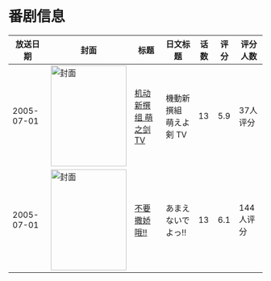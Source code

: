 # 番剧信息

|放送日期|封面|标题|日文标题|话数|评分|评分人数|
|---|---|---|---|---|---|---|
|2005-07-01|<img src="https://lain.bgm.tv/pic/cover/c/fd/45/4234_X883X.jpg" alt="封面" style="width:150px;height:200px;object-fit:cover;">|[机动新撰组 萌之剑 TV](https://bangumi.tv/subject/4234)|機動新撰組 萌えよ剣 TV|13|5.9|37人评分|
|2005-07-01|<img src="https://lain.bgm.tv/pic/cover/c/72/d7/22049_XkAtf.jpg" alt="封面" style="width:150px;height:200px;object-fit:cover;">|[不要撒娇哦!!](https://bangumi.tv/subject/22049)|あまえないでよっ!!|13|6.1|144人评分|
